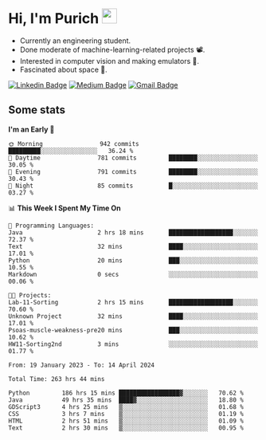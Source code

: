 <h1 align="left">Hi, I'm Purich
<img src="https://media.giphy.com/media/hvRJCLFzcasrR4ia7z/giphy.gif" width="30px"/></h1>

* Currently an engineering student.
* Done moderate of machine-learning-related projects :film_projector:.
* Interested in computer vision and making emulators :space_invader:.
* Fascinated about space :milky_way:.

[![Linkedin Badge](https://img.shields.io/badge/-Purich-blue?style=flat-square&logo=Linkedin&logoColor=white&link=https://www.linkedin.com/in/purich-siritip-16b3b3255/)](https://www.linkedin.com/in/purich-siritip-16b3b3255) [![Medium Badge](https://img.shields.io/badge/-@purich-gray?style=flat-square&labelColor=000000&logo=Medium&link=https://medium.com/@phuritsiritip)](https://medium.com/@phuritsiritip)
[![Gmail Badge](https://img.shields.io/badge/-mark.phurit@gmail.com-c14438?style=flat-square&logo=Gmail&logoColor=white&link=mailto:mark.phurit@gmail.com)](mailto:mark.phurit@gmail.com)

## Some stats

  
  <!--START_SECTION:waka-->
**I'm an Early 🐤** 

```text
🌞 Morning                942 commits         █████████░░░░░░░░░░░░░░░░   36.24 % 
🌆 Daytime                781 commits         ████████░░░░░░░░░░░░░░░░░   30.05 % 
🌃 Evening                791 commits         ████████░░░░░░░░░░░░░░░░░   30.43 % 
🌙 Night                  85 commits          █░░░░░░░░░░░░░░░░░░░░░░░░   03.27 % 
```


📊 **This Week I Spent My Time On** 

```text
💬 Programming Languages: 
Java                     2 hrs 18 mins       ██████████████████░░░░░░░   72.37 % 
Text                     32 mins             ████░░░░░░░░░░░░░░░░░░░░░   17.01 % 
Python                   20 mins             ███░░░░░░░░░░░░░░░░░░░░░░   10.55 % 
Markdown                 0 secs              ░░░░░░░░░░░░░░░░░░░░░░░░░   00.06 % 

🐱‍💻 Projects: 
Lab-11-Sorting           2 hrs 15 mins       ██████████████████░░░░░░░   70.60 % 
Unknown Project          32 mins             ████░░░░░░░░░░░░░░░░░░░░░   17.01 % 
Psoas-muscle-weakness-pre20 mins             ███░░░░░░░░░░░░░░░░░░░░░░   10.62 % 
HW11-Sorting2nd          3 mins              ░░░░░░░░░░░░░░░░░░░░░░░░░   01.77 % 
```


<!--END_SECTION:waka-->

  <!--START_SECTION:waka-simple-->

```text
From: 19 January 2023 - To: 14 April 2024

Total Time: 263 hrs 44 mins

Python         186 hrs 15 mins █████████████████▓░░░░░░░   70.62 %
Java           49 hrs 35 mins  ████▓░░░░░░░░░░░░░░░░░░░░   18.80 %
GDScript3      4 hrs 25 mins   ▒░░░░░░░░░░░░░░░░░░░░░░░░   01.68 %
CSS            3 hrs 7 mins    ▒░░░░░░░░░░░░░░░░░░░░░░░░   01.19 %
HTML           2 hrs 51 mins   ▒░░░░░░░░░░░░░░░░░░░░░░░░   01.09 %
Text           2 hrs 30 mins   ▒░░░░░░░░░░░░░░░░░░░░░░░░   00.95 %
```

<!--END_SECTION:waka-simple-->

  <!--![Anurag's GitHub stats](https://github-readme-stats.vercel.app/api?username=vikimark&show_icons=true&theme=gruvbox_light)-->
  
<!--
**vikimark/vikimark** is a ✨ _special_ ✨ repository because its `README.md` (this file) appears on your GitHub profile.

Here are some ideas to get you started:

- 🔭 I’m currently working on ...
- 🌱 I’m currently learning ...
- 👯 I’m looking to collaborate on ...
- 🤔 I’m looking for help with ...
- 💬 Ask me about ...
- 📫 How to reach me: ...
- 😄 Pronouns: ...
- ⚡ Fun fact: ...
-->
